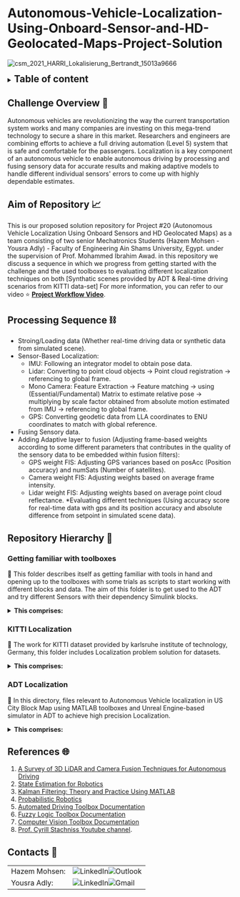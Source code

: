 # Autonomous-Vehicle-Localization-Using-Onboard-Sensor-and-HD-Geolocated-Maps-Project-Solution #

![csm_2021_HARRI_Lokalisierung_Bertrandt_15013a9666](https://github.com/Hazem-M-Abdelaziz/Autonomous-Vehicle-Localization-Using-Onboars-Sensor-and-HD-Geolocated-Maps-Project-Solution/assets/87466265/b1a57157-ddde-49a0-ba18-c606cd8b2596)

<details>
  <summary><h2 style="display: inline;">Table of content</h2></summary>
  
- [Challenge Overview](#challenge-overview)
- [Aim of Repository](#aim-of-repository)
- [Processing Sequence](#processing-sequence)
- [Repository Hierarchy](#repository-hierarchy)
  - [Getting familiar with toolboxes](#getting-familiar-with-toolboxes)
  - [KITTI Localization](#kitti-localization)
  - [ADT Localization](#adt-localization)
- [References](#references)
- [Contacts](#contacts)

</details>



## Challenge Overview 🎯
Autonomous vehicles are revolutionizing the way the current transportation system works and many companies are investing on this mega-trend technology to secure a share in this market. Researchers and engineers are combining efforts to achieve a full driving automation (Level 5) system that is safe and comfortable for the passengers. Localization is a key component of an autonomous vehicle to enable autonomous driving by processing and fusing sensory data for accurate results and making adaptive models to handle different individual sensors' errors to come up with highly dependable estimates.

## Aim of Repository 📈
This is our proposed solution repository for Project #20 (Autonomous Vehicle Localization Using Onboard Sensors and HD Geolocated Maps) as a team consisting of two senior Mechatronics Students (Hazem Mohsen - Yousra Adly) - Faculty of Engineering Ain Shams University, Egypt. under the supervision of Prof. Mohammed Ibrahim Awad.
in this repository we discuss a sequence in which we progress from getting started with the challenge and the used toolboxes to evaluating different localization techniques on both [Synthatic scenes provided by ADT & Real-time driving scenarios from KITTI data-set]
For more information, you can refer to our video ⭐ **[Project Workflow Video](https://drive.google.com/file/d/1lvFlJ5YkYl13pUCHZWm5uXgVP9oyAe3H/view?usp=sharing)**.

## Processing Sequence ⛓️
* Stroing/Loading data (Whether real-time driving data or synthetic data from simulated scene).
* Sensor-Based Localization:
  * IMU: Following an integrator model to obtain pose data.
  * Lidar: Converting to point cloud objects -> Point cloud registration -> referencing to global frame.
  * Mono Camera: Feature Extraction -> Feature matching ->  using (Essential/Fundamental) Matrix to estimate relative pose -> multiplying by scale factor obtained from absolute motion estimated from IMU -> referencing to global frame.
  * GPS: Converting geodetic data from LLA coordinates to ENU coordinates to match with global reference.
* Fusing Sensory data.
* Adding Adaptive layer to fusion (Adjusting frame-based weights according to some different parameters that contributes in the quality of the sensory data to be embedded within fusion filters):
  * GPS weight FIS: Adjusting GPS variances based on posAcc (Position accuracy) and numSats (Number of satellites).
  * Camera weight FIS: Adjusting weights based on average frame intensity.
  * Lidar weight FIS: Adjusting weights based on average point cloud reflectance.
*Evaluating different techniques (Using accuracy score for real-time data with gps and its position accuracy and absolute difference from setpoint in simulated scene data).

## Repository Hierarchy 📁
### Getting familiar with toolboxes
📂 This folder describes itself as getting familiar with tools in hand and opening up to the toolboxes with some trials as scripts to start working with different blocks and data.
The aim of this folder is to get used to the ADT and try different Sensors with their dependency Simulink blocks.
<details>
<summary><strong> This comprises: </strong></summary>
  
  - Sensor_Fusion:
    - Average_Estimation_SensorFusion.mlx: live script for getting average estimates between given data. 
    - SensorFusion.mlx: live script for different fusion techniques together (Average-Weighted average-KF).
    - StandardKalmanFilter.mlx: live script for getting Kalman Filter estimates between given data.
    - WeightedSumEstimation.mlx: live script for getting weighted average estimates between given data.
  - Sensor_States:
    - GPSSensorStates:
      - GPSBasedLocalization.mlx: live script for GPS-Based Localization sequence.
      - GPSModel.slx: Simulink model contains GPS-Based Localization blocks.
    - MonoCameraSensorStates:
      - CameraLoc.mlx: live script for Camera-Based Localization sequence.
      - CameraLoc.pdf: document containing CameraLoc script data and output.
      - cameraModel.slx: Simulink model contains Camera-Based Localization blocks.
      - convertVideoToFrames.m: script for a function converting video captured to frames.
      - variablesInitialization.m: script for a function to initialize parameters data.
    - IMU_INS_States.slx: Simulink model contains IMU-Based Localization blocks.
    - VisualizePointCloud.m: script for a function to visualize point cloud data.
    - lidarBasedLocalization.mlx:  live script for Lidar-Based Localization sequence.
    - lidarStates.slx: Simulink model contains Lidar-Based Localization blocks.
    - register_point_clouds_icp.m: script for a function performing PCD matching between two frames based on ICP algorithm.
    - sceneElements.slx: Simulink model used to test and change some of the ADT scene elements.
    - (Setpoints mat files): mat files contains three vehicle trajectory set points following the same path.
</details>

### KITTI Localization ###
📂 The work for KITTI dataset provided by karlsruhe institute of technology, Germany, this folder includes Localization problem solution for datasets.
<details>
<summary><strong> This comprises: </strong></summary>
  
  - IJRR_laper.pdf: Pdf file provided by karlsurhe institute of technology to describe the content of dataset and more details about sensors and transformation.
  - KITTI_Localization.mlx: Live script includes the Localization sequence for given dataset that requires path to both synced/unsynced dataset as well as folder including fuzzy systems and gps converter scripts.
  - KITTI_Localization.pdf: Document with results and graphs for certain dataset as a sample.
  - accuracyScore.mlx: Script includes function for evaluation based on gps data and its position accuracy that takes model path, gps path, gps accuracy and returns accuracy score normalized with the accuracy of the gps.
  - camWeights_FIS.mlx: Script includes fuzzy inference system tuned to handle data from real-time driving scenario images and returns weights of the camera data representing dependency of its data according to the scene average intensity.
  - en_to_ll.mlx: Script includes function that converts back East/North coordinates of ENU reference frame used to geodetic LLA Coordinates Longitude/Latitude.
  - gpsWeights_FIS.mlx: Script includes fuzzy inference system tuned to handle data from real-time driving scenario gps data and returns weights of the gps data representing dependency of its data according to the data position accuracy as well as number of satellites.
  - lidarWeights_FIS.mlx: Script includes fuzzy inference system tuned to handle data from real-time driving scenario point cloud data and returns weights of the lidar data representing dependency of its data according to the scene average reflectance.
  - lla_to_enu.mlx: Script includes function to convert from Geodetic LLA coordinates frame to local ENU frame
</details>

### ADT Localization ###
📂 In this directory, files relevant to Autonomous Vehicle localization in US City Block Map using MATLAB toolboxes and Unreal Engine-based simulator in ADT to achieve high precision Localization.

<details>
<summary><strong> This comprises: </strong></summary>
  
  - ADT_Localization.mlx: MATLAB Live Script facilitating vehicle localization using a combination of IMU, INS, GPS, camera, and LiDAR sensors.
  - ADT_Localization.pdf: A PDF document presenting the content of the ADT_Localization script along with its outputs.
  - ADT_SimulinkModel.slx: Simulink model illustrating an ego vehicle's dynamics within a US city block map, integrating IMU, INS, GPS, camera, and LiDAR sensors.
  - variablesInitialization.m: Script facilitating the initialization of vehicle pose, weather conditions, GPS velocity and accuracy, as well as the configuration of camera and LiDAR parameters.
  - GPSVelocities.mat: Dataset containing GPS velocities in the X and Y directions derived from IMU output velocity.
  - PoseUSCityBlock.mat: Dataset containing ego vehicle's temporal sampling and pose data (X, Y, Yaw) within a US city block.
  - helperFromWorkspace.m: Script designed for passing synchronized positional data into the model at every sample time.
  - convertVideoToFrames.m: Script facilitating the conversion of camera video into grayscale frames.
  - lla_to_enu.mlx: MATLAB Live Script enabling the conversion of Latitude, Longitude, and Altitude (LLA) coordinates into East, North, Up (ENU) coordinates.
</details>

## References 🌐
1. [A Survey of 3D LiDAR and Camera Fusion Techniques for Autonomous Driving](https://arxiv.org/abs/1711.05805) 
2. [State Estimation for Robotics](http://asrl.utias.utoronto.ca/~tdb/bib/barfoot_ser17.pdf) 
3. [Kalman Filtering: Theory and Practice Using MATLAB](https://www.researchgate.net/publication/243786641_Kalman_filtering_theory_and_practice_using_MATLAB)
4. [Probabilistic Robotics](https://docs.ufpr.br/~danielsantos/ProbabilisticRobotics.pdf)
5. [Automated Driving Toolbox Documentation](https://www.mathworks.com/help/driving/)
6. [Fuzzy Logic Toolbox Documentation](https://www.mathworks.com/help/fuzzy/)
7. [Computer Vision Toolbox Documentation](https://www.mathworks.com/help/vision/)
8. [Prof. Cyrill Stachniss Youtube channel](https://www.youtube.com/@CyrillStachniss).


## Contacts 📧

<table>
  <tr>
    <td>Hazem Mohsen:</td>
    <td>
      <a href="https://www.linkedin.com/in/hazem-mohsen-739b14245/" target="_blank" style="text-decoration: none; display: inline-block;">
        <img src="https://img.shields.io/badge/LinkedIn-informational?style=flat&logo=linkedin&logoColor=white&color=0077B5" alt="LinkedIn">
      </a><a href="mailto:1900973@eng.asu.edu.eg" target="_blank" style="text-decoration: none; display: inline-block;">
        <img src="https://img.shields.io/badge/Outlook-red?style=flat&logo=microsoft-outlook&logoColor=white" alt="Outlook">
      </a>
    </td>
  </tr>
  <tr>
    <td>Yousra Adly:</td>
    <td>
      <a href="https://linkedin.com/in/yousra-adly-7a0905238" target="_blank" style="text-decoration: none; display: inline-block;">
        <img src="https://img.shields.io/badge/LinkedIn-informational?style=flat&logo=linkedin&logoColor=white&color=0077B5" alt="LinkedIn">
      </a><a href="mailto:yousra.adly17@gmail.com" target="_blank" style="text-decoration: none; display: inline-block;">
        <img src="https://img.shields.io/badge/Gmail-red?style=flat&logo=gmail&logoColor=white" alt="Gmail">
      </a>
    </td>
  </tr>
</table>


